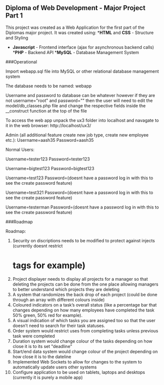 ## Diploma of Web Development - Major Project Part 1

This project was created as a Web Application for the first part of the Diplomas major project. It was created using: 
***HTML** and **CSS** - Structure and Styling 
* **Javascript** - Frontend interface (ajax for asynchronous backend calls) 
***PHP** - Backend API 
***MySQL** - Database Management System

###Operational

Import webapp.sql file into MySQL or other relational database management system 

The database needs to be named: webapp

Username and password to database can be whatever however if they are not username="root" and password=""
then the user will need to edit the model/db_classes.php file and change the respective fields inside the
__construct function at the top of the file 

To access the web app unpack the ux3 folder into localhost and navagate to it in the web browser:
http://localhost/ux3/

Admin (all additional feature create new job type, create new employee etc.):
Username=aash35
Password=aash35

Normal Users:

Username=tester123
Password=tester123

Username=bigtest123
Password=bigtest123

Username=test123
Password=(doesnt have a password log in with this to see the create password feature)

Username=test321
Password=(doesnt have a password log in with this to see the create password feature)

Username=testerman
Password=(doesnt have a password log in with this to see the create password feature)

###Roadmap

Roadmap:
1. Security on discriptions needs to be modified to protect against injects (currently doesnt restrict <h1> tags
   for example) 
2. Project displayer needs to display all projects for a manager so that deleting the projects can be done from 
   the one place allowing managers to better understand which projects they are deleting
3. A system that randomizes the back drop of each project (could be done through an array with different colours 
   inside)
4. Coloured indicators on a task’s overall status (like a percentage bar that changes depending on how many 
   employees have completed the task 50% green, 50% red for example). 
5. A visual indication of which tasks you are 
   assigned too so that the user doesn’t need to search for their task statuses.
6. Order system would restrict uses from completing tasks unless previous task were completed
7. Duration system would change colour of the tasks depending on how close it is to its set "deadline"
8. Start/end data system would change colour of the project depending on how close it is to the dateline
9. Implemented Web Sockets to allow for changes to the system to automatically update users other systems
10. Configure application to be used on tablets, laptops and desktops (currently it is purely a mobile app)
